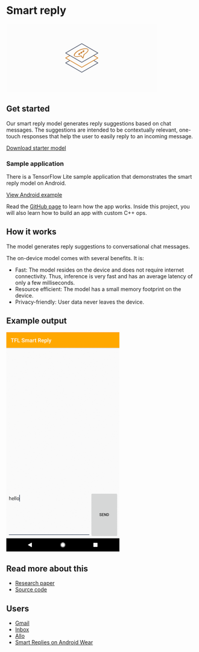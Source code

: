 # Smart reply

<img src="../images/smart_reply.png" class="attempt-right" />

## Get started

Our smart reply model generates reply suggestions based on chat messages. The
suggestions are intended to be contextually relevant, one-touch responses that
help the user to easily reply to an incoming message.

<a class="button button-primary" href="https://tfhub.dev/tensorflow/lite-model/smartreply/1/default/1?lite-format=tflite">Download
starter model</a>

### Sample application

There is a TensorFlow Lite sample application that demonstrates the smart reply
model on Android.

<a class="button button-primary" href="https://github.com/tensorflow/examples/tree/master/lite/examples/smart_reply/android">View
Android example</a>

Read the
[GitHub page](https://github.com/tensorflow/examples/tree/master/lite/examples/smart_reply/android/)
to learn how the app works. Inside this project, you will also learn how to
build an app with custom C++ ops.

## How it works

The model generates reply suggestions to conversational chat messages.

The on-device model comes with several benefits. It is:
<ul>
  <li>Fast: The model resides on the device and does not require internet connectivity. Thus, inference is very fast and has an average latency of only a few milliseconds.</li>
  <li>Resource efficient: The model has a small memory footprint on the device.</li>
  <li>Privacy-friendly: User data never leaves the device.</li>
</ul>

## Example output

<img alt="Animation showing smart reply" src="images/smart_reply.gif" style="max-width: 300px"/>

## Read more about this

<ul>
  <li><a href="https://arxiv.org/pdf/1708.00630.pdf">Research paper</a></li>
  <li><a href="https://github.com/tensorflow/examples/tree/master/lite/examples/smart_reply/android">Source code</a></li>
</ul>

## Users

<ul>
  <li><a href="https://www.blog.google/products/gmail/save-time-with-smart-reply-in-gmail/">Gmail</a></li>
  <li><a href="https://www.blog.google/products/gmail/computer-respond-to-this-email/">Inbox</a></li>
  <li><a href="https://blog.google/products/allo/google-allo-smarter-messaging-app/">Allo</a></li>
  <li><a href="https://research.googleblog.com/2017/02/on-device-machine-intelligence.html">Smart Replies on Android Wear</a></li>
</ul>
